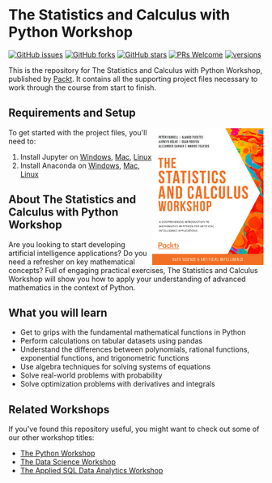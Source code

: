 # The Statistics and Calculus with Python Workshop
[![GitHub issues](https://img.shields.io/github/issues/PacktWorkshops/The-Statistics-and-Calculus-with-Python-Workshop.svg)](https://github.com/PacktWorkshops/The-Statistics-and-Calculus-with-Python-Workshop/issues)
[![GitHub forks](https://img.shields.io/github/forks/PacktWorkshops/The-Statistics-and-Calculus-with-Python-Workshop.svg)](https://github.com/PacktWorkshops/The-Statistics-and-Calculus-with-Python-Workshop/network)
[![GitHub stars](https://img.shields.io/github/stars/PacktWorkshops/The-Statistics-and-Calculus-with-Python-Workshop.svg)](https://github.com/PacktWorkshops/The-Statistics-and-Calculus-with-Python-Workshop/stargazers)
[![PRs Welcome](https://img.shields.io/badge/PRs-welcome-brightgreen.svg)](https://github.com/PacktWorkshops/The-Statistics-and-Calculus-with-Python-Workshop/pulls)
[![versions](https://img.shields.io/pypi/pyversions/pybadges.svg)](https://www.python.org/downloads/)

This is the repository for The Statistics and Calculus with Python Workshop, published by [Packt](https://www.packtpub.com/?utm_source=github). It contains all the supporting project files necessary to work through the course from start to finish.

## Requirements and Setup
<a href=""><img src="https://github.com/PacktWorkshops/Workshop-Covers/blob/master/B15968_The%20Statistics%20and%20Calculus%20Workshop.png" alt="The Statistics and Calculus with Python Workshop" height="270px" width="220px" align="right" this.target="_blank"></a>

To get started with the project files, you'll need to:
1. Install Jupyter on [Windows](https://www.python.org/downloads/windows/), [Mac](https://www.python.org/downloads/mac-osx/), [Linux](https://www.python.org/downloads/source/)
2. Install Anaconda on [Windows](https://www.anaconda.com/distribution/#windows), [Mac](https://www.anaconda.com/distribution/#macos), [Linux](https://www.anaconda.com/distribution/#linux)

## About The Statistics and Calculus with Python Workshop
Are you looking to start developing artificial intelligence applications? Do you need a refresher on key mathematical concepts? Full of engaging practical exercises, The Statistics and Calculus Workshop will show you how to apply your understanding of advanced mathematics in the context of Python. 

## What you will learn
* Get to grips with the fundamental mathematical functions in Python 
* Perform calculations on tabular datasets using pandas 
* Understand the differences between polynomials, rational functions, exponential functions, and trigonometric functions 
* Use algebra techniques for solving systems of equations 
* Solve real-world problems with probability 
* Solve optimization problems with derivatives and integrals 

## Related Workshops
If you've found this repository useful, you might want to check out some of our other workshop titles:
* [The Python Workshop](https://courses.packtpub.com/courses/python?utm_source=github&utm_medium=repository&utm_campaign=9781839218859&utm_term=Python&utm_content=The%20Python%20Workshop)
* [The Data Science Workshop](https://courses.packtpub.com/courses/data-science?utm_source=github&utm_medium=repository&utm_campaign=9781838981266&utm_term=Data%20Science&utm_content=The%20Data%20Science%20Workshop)
* [The Applied SQL Data Analytics Workshop](https://courses.packtpub.com/courses/the-applied-sql-data-analytics-workshop?utm_source=github&utm_medium=repository&utm_campaign=9781800203679&utm_term=Applied%20SQL%20Data%20Analytics&utm_content=The%20Applied%20SQL%20Data%20Analytics%20Workshop)
